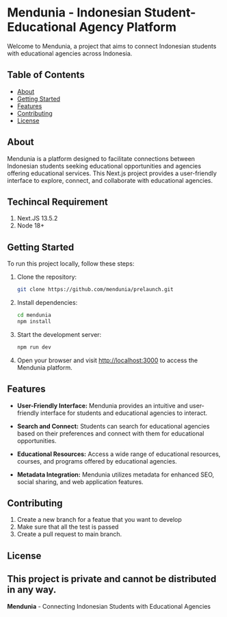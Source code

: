 # Mendunia - Indonesian Student-Educational Agency Platform

Welcome to Mendunia, a project that aims to connect Indonesian students with educational agencies across Indonesia.

## Table of Contents

- [About](#about)
- [Getting Started](#getting-started)
- [Features](#features)
- [Contributing](#contributing)
- [License](#license)

## About

Mendunia is a platform designed to facilitate connections between Indonesian students seeking educational opportunities and agencies offering educational services. This Next.js project provides a user-friendly interface to explore, connect, and collaborate with educational agencies.

## Techincal Requirement
1. Next.JS 13.5.2
2. Node 18+

## Getting Started

To run this project locally, follow these steps:

1. Clone the repository:

   ```bash
   git clone https://github.com/mendunia/prelaunch.git
   ```

2. Install dependencies:

   ```bash
   cd mendunia
   npm install
   ```

3. Start the development server:

   ```bash
   npm run dev
   ```

4. Open your browser and visit [http://localhost:3000](http://localhost:3000) to access the Mendunia platform.

## Features

- **User-Friendly Interface:** Mendunia provides an intuitive and user-friendly interface for students and educational agencies to interact.

- **Search and Connect:** Students can search for educational agencies based on their preferences and connect with them for educational opportunities.

- **Educational Resources:** Access a wide range of educational resources, courses, and programs offered by educational agencies.

- **Metadata Integration:** Mendunia utilizes metadata for enhanced SEO, social sharing, and web application features.

## Contributing

1. Create a new branch for a featue that you want to develop
2. Make sure that all the test is passed
3. Create a pull request to main branch.

## License

This project is private and cannot be distributed in any way.
---

**Mendunia** - Connecting Indonesian Students with Educational Agencies
```